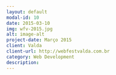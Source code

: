 ```yaml
---
layout: default
modal-id: 10
date: 2015-03-10
img: wfv-2015.jpg
alt: image-alt
project-date: Março 2015
client: Valda
client-url: http://webfestvalda.com.br
category: Web Development
description:
---
```

